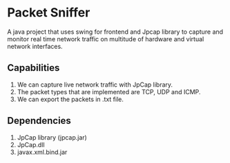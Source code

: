 # Packet Sniffer
A java project that uses swing for frontend and Jpcap library to capture and monitor real time network traffic on multitude of hardware and virtual network interfaces.
## Capabilities
1. We can capture live network traffic with JpCap library.
2. The packet types that are implemented are TCP, UDP and ICMP.
3. We can export the packets in .txt file.
## Dependencies
1. JpCap library (jpcap.jar)
2. JpCap.dll
3. javax.xml.bind.jar


